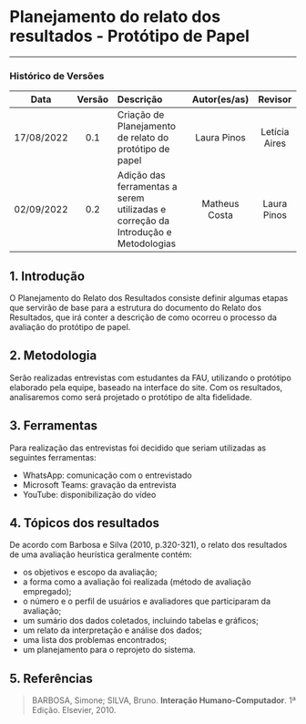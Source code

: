 # Planejamento do relato dos resultados - Protótipo de Papel
***

### Histórico de Versões

**Data** | **Versão** | **Descrição** | **Autor(es/as)** | **Revisor**
:---: | :---: | :--- | :---:  | :---:
17/08/2022 | 0.1 | Criação de Planejamento de relato do protótipo de papel | Laura Pinos | Letícia Aires
02/09/2022 | 0.2 | Adição das ferramentas a serem utilizadas e correção da Introdução e Metodologias | Matheus Costa | Laura Pinos


## 1. Introdução
O Planejamento do Relato dos Resultados consiste definir algumas etapas que servirão de base para a estrutura do documento do Relato dos Resultados, que irá conter a descrição de como ocorreu o processo da avaliação do protótipo de papel.

## 2. Metodologia
Serão realizadas entrevistas com estudantes da FAU, utilizando o protótipo elaborado pela equipe, baseado na interface do site. Com os resultados, analisaremos como será projetado o protótipo de alta fidelidade.

## 3. Ferramentas

Para realização das entrevistas foi decidido que seriam utilizadas as seguintes ferramentas:

- WhatsApp: comunicação com o entrevistado 
- Microsoft Teams: gravação da entrevista
- YouTube: disponibilização do vídeo

## 4. Tópicos dos resultados

De acordo com Barbosa e Silva (2010, p.320-321), o relato dos resultados de uma avaliação heurística geralmente contém:

* os objetivos e escopo da avaliação;
* a forma como a avaliação foi realizada (método de avaliação empregado);
* o número e o perfil de usuários e avaliadores que participaram da avaliação;
* um sumário dos dados coletados, incluindo tabelas e gráficos;
* um relato da interpretação e análise dos dados;
* uma lista dos problemas encontrados;
* um planejamento para o reprojeto do sistema.

## 5. Referências

> BARBOSA, Simone; SILVA, Bruno. **Interação Humano-Computador**. 1ª Edição. Elsevier, 2010.
